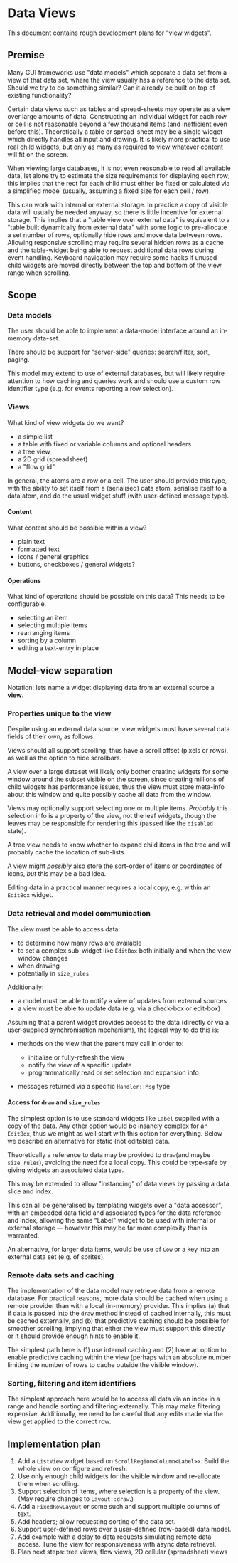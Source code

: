 Data Views
==========

This document contains rough development plans for "view widgets".

Premise
-----------

Many GUI frameworks use "data models" which separate a data set from a view of
that data set, where the view usually has a reference to the data set.
Should we try to do something similar? Can it already be built on top of
existing functionality?

Certain data views such as tables and spread-sheets may operate as a view over
large amounts of data. Constructing an individual widget for each row or cell is
not reasonable beyond a few thousand items (and inefficient even before this).
Theoretically a table or spread-sheet may be a single widget which directly
handles all input and drawing. It is likely more practical to use real child
widgets, but only as many as required to view whatever content will fit on the
screen.

When viewing large databases, it is not even reasonable to read all available
data, let alone try to estimate the size requirements for displaying each row;
this implies that the rect for each child must either be fixed or calculated via
a simplified model (usually, assuming a fixed size for each cell / row).

This can work with internal or external storage. In practice a copy of visible
data will usually be needed anyway, so there is little incentive for external
storage. This implies that a "table view over external data" is equivalent to a
"table built dynamically from external data" with some logic to pre-allocate a
set number of rows, optionally hide rows and move data between rows.
Allowing responsive scrolling may require several hidden rows as a cache and
the table-widget being able to request additional data rows during event
handling. Keyboard navigation may require some hacks if unused child widgets
are moved directly between the top and bottom of the view range when scrolling.


Scope
-----

### Data models

The user should be able to implement a data-model interface around an in-memory
data-set.

There should be support for "server-side" queries: search/filter, sort, paging.

This model may extend to use of external databases, but will likely require
attention to how caching and queries work and should use a custom row
identifier type (e.g. for events reporting a row selection).

### Views

What kind of view widgets do we want?

-   a simple list
-   a table with fixed or variable columns and optional headers
-   a tree view
-   a 2D grid (spreadsheet)
-   a "flow grid"

In general, the atoms are a row or a cell. The user should provide this type,
with the ability to set itself from a (serialised) data atom, serialise itself
to a data atom, and do the usual widget stuff (with user-defined message type).

#### Content

What content should be possible within a view?

-   plain text
-   formatted text
-   icons / general graphics
-   buttons, checkboxes / general widgets?

#### Operations

What kind of operations should be possible on this data? This needs to be
configurable.

-   selecting an item
-   selecting multiple items
-   rearranging items
-   sorting by a column
-   editing a text-entry in place




Model-view separation
----------------------

Notation: lets name a widget displaying data from an external source a **view**.

### Properties unique to the view

Despite using an external data source, view widgets must have several data
fields of their own, as follows.

Views should all support scrolling, thus have a scroll offset (pixels or rows),
as well as the option to hide scrollbars.

A view over a large dataset will likely only bother creating widgets for some
window around the subset visible on the screen, since creating millions of
child widgets has performance issues, thus the view must store meta-info about
this window and quite possibly cache all data from the window.

Views may optionally support selecting one or multiple items. *Probably* this
selection info is a property of the view, not the leaf widgets, though the
leaves may be responsible for rendering this (passed like the `disabled` state).

A tree view needs to know whether to expand child items in the tree and
will probably cache the location of sub-lists.

A view might *possibly* also store the sort-order of items or coordinates of
icons, *but* this may be a bad idea.

Editing data in a practical manner requires a local copy, e.g. within an
`EditBox` widget.

### Data retrieval and model communication

The view must be able to access data:

-   to determine how many rows are available
-   to set a complex sub-widget like `EditBox` both initially and when
    the view window changes
-   when drawing
-   potentially in `size_rules`

Additionally:

-   a model must be able to notify a view of updates from external sources
-   a view must be able to update data (e.g. via a check-box or edit-box)

Assuming that a parent widget provides access to the data (directly or via a
user-supplied synchronisation mechanism), the logical way to do this is:

-   methods on the view that the parent may call in order to:
    
    -   initialise or fully-refresh the view
    -   notify the view of a specific update
    -   programmatically read or set selection and expansion info

-   messages returned via a specific `Handler::Msg` type

#### Access for `draw` and `size_rules`

The simplest option is to use standard widgets like `Label` supplied with a
copy of the data. Any other option would be insanely complex for an `EditBox`,
thus we might as well start with this option for everything.
Below we describe an alternative for static (not editable) data.

Theoretically a reference to data may be provided to `draw`(and maybe
`size_rules`), avoiding the need for a local copy.
This could be type-safe by giving widgets an associated data type.

This may be extended to allow "instancing" of data views by passing a data slice
and index.

This can all be generalised by templating widgets over a "data accessor", with
an embedded data field and associated types for the data reference and index,
allowing the same "Label" widget to be used with internal or external storage
— however this may be far more complexity than is warranted.

An alternative, for larger data items, would be use of `Cow` or a key into an
external data set (e.g. of sprites).

### Remote data sets and caching

The implementation of the data model may retrieve data from a remote database.
For practical reasons, more data should be cached when using a remote provider
than with a local (in-memory) provider. This implies (a) that if data is passed
into the `draw` method instead of cached internally, this must be cached
externally, and (b) that predictive caching should be possible for smoother
scrolling, implying that either the view must support this directly or it should
provide enough hints to enable it.

The simplest path here is (1) use internal caching and (2) have an option to
enable predictive caching within the view (perhaps with an absolute number
limiting the number of rows to cache outside the visible window).

### Sorting, filtering and item identifiers

The simplest approach here would be to access all data via an index in a range
and handle sorting and filtering externally. This may make filtering expensive.
Additionally, we need to be careful that any edits made via the view get applied
to the correct row.


Implementation plan
-------------------------

1.  Add a `ListView` widget based on `ScrollRegion<Column<Label>>`.
    Build the whole view on configure and refresh.
2.  Use only enough child widgets for the visible window and re-allocate them
    when scrolling.
3.  Support selection of items, where selection is a property of the view.
    (May require changes to `Layout::draw`.)
4.  Add a `FixedRowLayout` or some such and support multiple columns of text.
5.  Add headers; allow requesting sorting of the data set.
6.  Support user-defined rows over a user-defined (row-based) data model.
7.  Add example with a delay to data requests simulating remote data access.
    Tune the view for responsiveness with async data retrieval.
8.  Plan next steps: tree views, flow views, 2D cellular (spreadsheet) views
